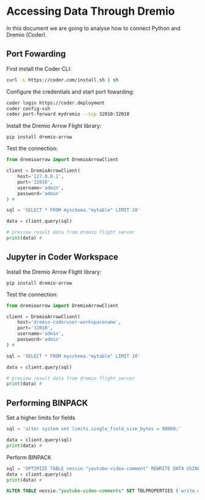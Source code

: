 # Accessing Data Through Dremio

In this document we are going to analyse how to connect Python and Dremio (Coder).

## Port Fowarding

First install the Coder CLI:

```bash
curl -L https://coder.com/install.sh | sh
```

Configure the credentials and start port fowarding:

```bash
coder login https://coder.deployment
coder config-ssh
coder port-forward mydremio --tcp 32010:32010
```

Install the Dremio Arrow Flight library:

```
pip install dremio-arrow
```

Test the connection:

```python
from dremioarrow import DremioArrowClient

client = DremioArrowClient(
    host='127.0.0.1',
    port='32010',
    username='admin',
    password='admin'
) #

sql = 'SELECT * FROM myschema."mytable" LIMIT 10' 

data = client.query(sql) 

# preview result data from dremio flight server
print(data) # 
```

## Jupyter in Coder Workspace

Install the Dremio Arrow Flight library:

```
pip install dremio-arrow
```

Test the connection:

```python
from dremioarrow import DremioArrowClient

client = DremioArrowClient(
    host='dremio-coderuser-workspacename',
    port='32010',
    username='admin',
    password='admin'
) #

sql = 'SELECT * FROM myschema."mytable" LIMIT 10' 

data = client.query(sql) 

# preview result data from dremio flight server
print(data) # 
```

## Performing BINPACK

Set a higher limits for fields 
```python
sql = 'alter system set limits.single_field_size_bytes = 99000;'

data = client.query(sql) 
print(data) # 
```

Perform BINPACK

```python
sql = 'OPTIMIZE TABLE nessie."youtube-video-comment" REWRITE DATA USING BIN_PACK'
data = client.query(sql) 
print(data) # 
```

```sql
ALTER TABLE nessie."youtube-video-comments" SET TBLPROPERTIES ('write.metadata.delete-after-commit.enabled'='true');
```